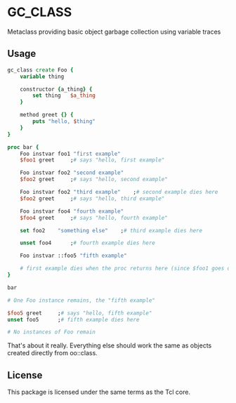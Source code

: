 GC_CLASS
========

Metaclass providing basic object garbage collection using variable traces

Usage
-----

~~~tcl
gc_class create Foo {
	variable thing

	constructor {a_thing} {
		set thing	$a_thing
	}

	method greet {} {
		puts "hello, $thing"
	}
}

proc bar {
	Foo instvar foo1 "first example"
	$foo1 greet		;# says "hello, first example"

	Foo instvar foo2 "second example"
	$foo2 greet		;# says "hello, second example"

	Foo instvar foo2 "third example"	;# second example dies here
	$foo2 greet		;# says "hello, third example"

	Foo instvar foo4 "fourth example"
	$foo4 greet		;# says "hello, fourth example"

	set foo2	"something else"	;# third example dies here

	unset foo4		;# fourth example dies here

	Foo instvar ::foo5 "fifth example"

	# first example dies when the proc returns here (since $foo1 goes out of scope)
}

bar

# One Foo instance remains, the "fifth example"

$foo5 greet		;# says "hello, fifth example"
unset foo5		;# fifth example dies here

# No instances of Foo remain
~~~

That's about it really.  Everything else should work the same as objects created directly from oo::class.

License
-------

This package is licensed under the same terms as the Tcl core.

